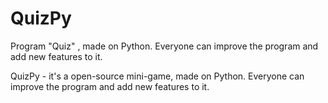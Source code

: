# QuizPy
Program "Quiz" , made on Python. Everyone can improve the program and add new features to it.


QuizPy - it's a open-source mini-game, made on Python. Everyone can improve the program and add new features to it.
